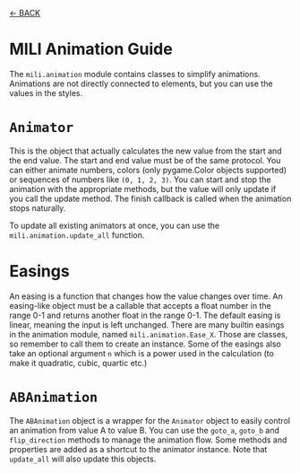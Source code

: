 [<- BACK](guide.md)

# MILI Animation Guide

The `mili.animation` module contains classes to simplify animations. Animations are not directly connected to elements, but you can use the values in the styles.

# `Animator`

This is the object that actually calculates the new value from the start and the end value. The start and end value must be of the same protocol. You can either animate numbers, colors (only pygame.Color objects supported) or sequences of numbers like `(0, 1, 2, 3)`. You can start and stop the animation with the appropriate methods, but the value will only update if you call the update method. The finish callback is called when the animation stops naturally.

To update all existing animators at once, you can use the `mili.animation.update_all` function.

# Easings

An easing is a function that changes how the value changes over time. An easing-like object must be a callable that accepts a float number in the range 0-1 and returns another float in the range 0-1. The default easing is linear, meaning the input is left unchanged. There are many builtin easings in the animation module, named `mili.animation.Ease_X`. Those are classes, so remember to call them to create an instance. Some of the easings also take an optional argument `n` which is a power used in the calculation (to make it quadratic, cubic, quartic etc.)

# `ABAnimation`

The `ABAnimation` object is a wrapper for the `Animator` object to easily control an animation from value A to value B. You can use the `goto_a`, `goto_b` and `flip_direction` methods to manage the animation flow. Some methods and properties are added as a shortcut to the animator instance. Note that `update_all` will also update this objects.
